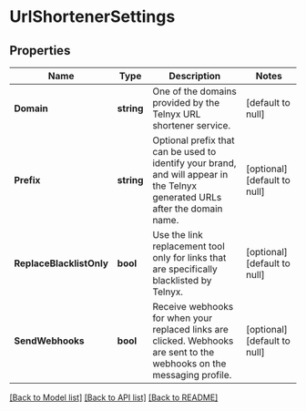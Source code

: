 # UrlShortenerSettings

## Properties
Name | Type | Description | Notes
------------ | ------------- | ------------- | -------------
**Domain** | **string** | One of the domains provided by the Telnyx URL shortener service.  | [default to null]
**Prefix** | **string** | Optional prefix that can be used to identify your brand, and will appear in the Telnyx generated URLs after the domain name.  | [optional] [default to null]
**ReplaceBlacklistOnly** | **bool** | Use the link replacement tool only for links that are specifically blacklisted by Telnyx.  | [optional] [default to null]
**SendWebhooks** | **bool** | Receive webhooks for when your replaced links are clicked. Webhooks are sent to the webhooks on the messaging profile.  | [optional] [default to null]

[[Back to Model list]](../README.md#documentation-for-models) [[Back to API list]](../README.md#documentation-for-api-endpoints) [[Back to README]](../README.md)

